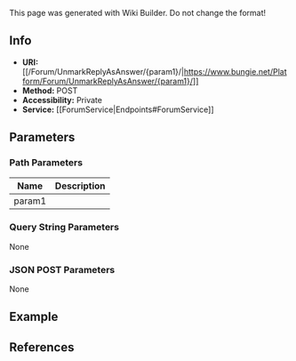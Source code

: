 <span class="wiki-builder">This page was generated with Wiki Builder. Do not change the format!</span>

## Info

* **URI:** [[/Forum/UnmarkReplyAsAnswer/{param1}/|https://www.bungie.net/Platform/Forum/UnmarkReplyAsAnswer/{param1}/]]
* **Method:** POST
* **Accessibility:** Private
* **Service:** [[ForumService|Endpoints#ForumService]]

## Parameters
### Path Parameters
Name | Description
---- | -----------
param1 | 

### Query String Parameters
None

### JSON POST Parameters
None

## Example


## References
